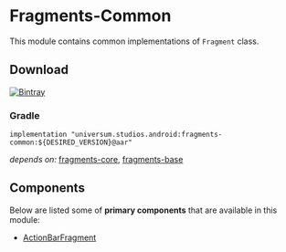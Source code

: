 Fragments-Common
===============

This module contains common implementations of `Fragment` class.

## Download ##
[![Bintray](https://api.bintray.com/packages/universum-studios/android/universum.studios.android%3Afragments/images/download.svg)](https://bintray.com/universum-studios/android/universum.studios.android%3Afragments/_latestVersion)

### Gradle ###

    implementation "universum.studios.android:fragments-common:${DESIRED_VERSION}@aar"

_depends on:_
[fragments-core](https://github.com/universum-studios/android_fragments/tree/master/library-core),
[fragments-base](https://github.com/universum-studios/android_fragments/tree/master/library-base)

## Components ##

Below are listed some of **primary components** that are available in this module:

- [ActionBarFragment](https://github.com/universum-studios/android_fragments/tree/master/library-common/src/main/java/universum/studios/android/fragment/ActionBarFragment.java)
